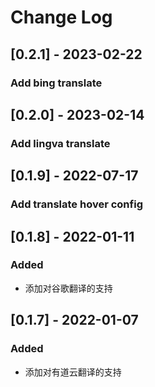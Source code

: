 # Change Log

## [0.2.1] - 2023-02-22
### Add bing translate
## [0.2.0] - 2023-02-14
### Add lingva translate

## [0.1.9] - 2022-07-17
### Add translate hover config

## [0.1.8] - 2022-01-11
### Added

- 添加对谷歌翻译的支持
## [0.1.7] - 2022-01-07
### Added

- 添加对有道云翻译的支持
